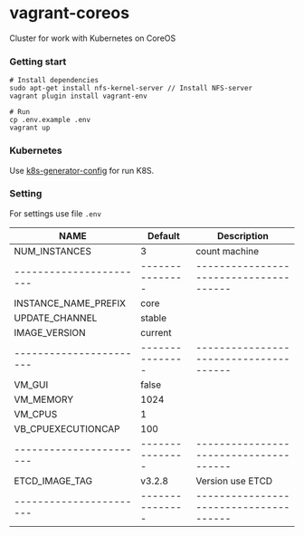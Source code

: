 # vagrant-coreos

Cluster for work with Kubernetes on CoreOS

### Getting start

```
# Install dependencies
sudo apt-get install nfs-kernel-server // Install NFS-server
vagrant plugin install vagrant-env

# Run
cp .env.example .env
vagrant up
```

### Kubernetes

Use [k8s-generator-config](https://batazor.github.io/k8s-generator-config) for run K8S.

### Setting

For settings use file `.env`

| **NAME**              | **Default**   | **Description**                      |
|-----------------------|---------------|--------------------------------------|
| NUM_INSTANCES         | 3             | count machine                        |
|-----------------------|---------------|--------------------------------------|
| INSTANCE_NAME_PREFIX  | core          |                                      |
| UPDATE_CHANNEL        | stable        |                                      |
| IMAGE_VERSION         | current       |                                      |
|-----------------------|---------------|--------------------------------------|
| VM_GUI                | false         |                                      |
| VM_MEMORY             | 1024          |                                      |
| VM_CPUS               | 1             |                                      |
| VB_CPUEXECUTIONCAP    | 100           |                                      |
|-----------------------|---------------|--------------------------------------|
| ETCD_IMAGE_TAG        | v3.2.8        | Version use ETCD                     |
|-----------------------|---------------|--------------------------------------|

